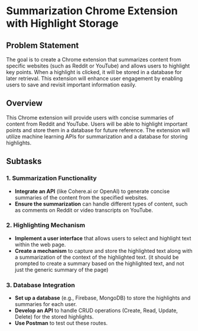 # Summarization Chrome Extension with Highlight Storage

## Problem Statement
The goal is to create a Chrome extension that summarizes content from specific websites (such as Reddit or YouTube) and allows users to highlight key points. When a highlight is clicked, it will be stored in a database for later retrieval. This extension will enhance user engagement by enabling users to save and revisit important information easily.

## Overview
This Chrome extension will provide users with concise summaries of content from Reddit and YouTube. Users will be able to highlight important points and store them in a database for future reference. The extension will utilize machine learning APIs for summarization and a database for storing highlights.

## Subtasks

### 1. Summarization Functionality
- **Integrate an API** (like Cohere.ai or OpenAI) to generate concise summaries of the content from the specified websites.
- **Ensure the summarization** can handle different types of content, such as comments on Reddit or video transcripts on YouTube.

### 2. Highlighting Mechanism
- **Implement a user interface** that allows users to select and highlight text within the web page.
- **Create a mechanism** to capture and store the highlighted text along with a summarization of the context of the highlighted text. (it should be prompted to create a summary based on the highlighted text, and not just the generic summary of the page)

### 3. Database Integration
- **Set up a database** (e.g., Firebase, MongoDB) to store the highlights and summaries for each user.
- **Develop an API** to handle CRUD operations (Create, Read, Update, Delete) for the stored highlights.
- **Use Postman** to test out these routes.
